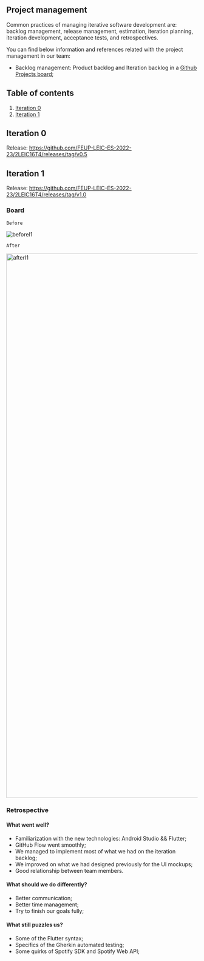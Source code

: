 
## Project management
Common practices of managing iterative software development are: backlog management, release management, estimation, iteration planning, iteration development, acceptance tests, and retrospectives.

You can find below information and references related with the project management in our team: 

* Backlog management: Product backlog and Iteration backlog in a [Github Projects board](https://github.com/orgs/FEUP-LEIC-ES-2022-23/projects/29);

## Table of contents
1. [Iteration 0](#iteration-0)
2. [Iteration 1](#iteration-1)

## Iteration 0
Release: https://github.com/FEUP-LEIC-ES-2022-23/2LEIC16T4/releases/tag/v0.5

## Iteration 1
Release: https://github.com/FEUP-LEIC-ES-2022-23/2LEIC16T4/releases/tag/v1.0

### Board

`Before`

![beforeI1](https://user-images.githubusercontent.com/87833818/228268982-9313729d-c4ba-464c-846d-83e10e0f9ad1.png)

`After`

<img width="1433" alt="afterI1" src="https://user-images.githubusercontent.com/87833818/228270224-b0f20533-e9ed-47be-9141-0c31a3872007.png">

### Retrospective

#### What went well?

* Familiarization with the new technologies: Android Studio && Flutter;
* GitHub Flow went smoothly;
* We managed to implement most of what we had on the iteration backlog;
* We improved on what we had designed previously for the UI mockups;
* Good relationship between team members.


#### What should we do differently?

* Better communication;
* Better time management;
* Try to finish our goals fully;

#### What still puzzles us?

* Some of the Flutter syntax;
* Specifics of the Gherkin automated testing;
* Some quirks of Spotify SDK and Spotify Web API;

